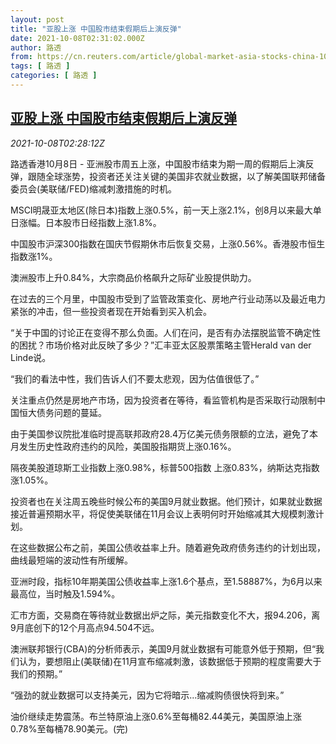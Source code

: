 ```yaml
---
layout: post
title: "亚股上涨 中国股市结束假期后上演反弹"
date: 2021-10-08T02:31:02.000Z
author: 路透
from: https://cn.reuters.com/article/global-market-asia-stocks-china-1008-idCNKBS2GY07D
tags: [ 路透 ]
categories: [ 路透 ]
---
```

<!--1633660262000-->
[亚股上涨 中国股市结束假期后上演反弹](https://cn.reuters.com/article/global-market-asia-stocks-china-1008-idCNKBS2GY07D)
------

<div>
<div><i>2021-10-08T02:28:12Z</i></div><p>路透香港10月8日 - 亚洲股市周五上涨，中国股市结束为期一周的假期后上演反弹，跟随全球涨势，投资者还关注关键的美国非农就业数据，以了解美国联邦储备委员会(美联储/FED)缩减刺激措施的时机。</p><p>MSCI明晟亚太地区(除日本)指数上涨0.5%，前一天上涨2.1%，创8月以来最大单日涨幅。日本股市日经指数上涨1.8%。</p><p>中国股市沪深300指数在国庆节假期休市后恢复交易，上涨0.56%。香港股市恒生指数涨1%。</p><p>澳洲股市上升0.84%，大宗商品价格飙升之际矿业股提供助力。</p><p>在过去的三个月里，中国股市受到了监管政策变化、房地产行业动荡以及最近电力紧张的冲击，但一些投资者现在开始看到买入机会。</p><p>“关于中国的讨论正在变得不那么负面。人们在问，是否有办法摆脱监管不确定性的困扰？市场价格对此反映了多少？”汇丰亚太区股票策略主管Herald van der Linde说。</p><p>“我们的看法中性，我们告诉人们不要太悲观，因为估值很低了。”</p><p>关注重点仍然是房地产市场，因为投资者在等待，看监管机构是否采取行动限制中国恒大债务问题的蔓延。</p><p>由于美国参议院批准临时提高联邦政府28.4万亿美元债务限额的立法，避免了本月发生历史性政府违约的风险，美国股指期货上涨0.16%。</p><p>隔夜美股道琼斯工业指数上涨0.98%，标普500指数 上涨0.83%，纳斯达克指数涨1.05%。</p><p>投资者也在关注周五晚些时候公布的美国9月就业数据。他们预计，如果就业数据接近普遍预期水平，将促使美联储在11月会议上表明何时开始缩减其大规模刺激计划。</p><p>在这些数据公布之前，美国公债收益率上升。随着避免政府债务违约的计划出现，曲线最短端的波动性有所缓解。</p><p>亚洲时段，指标10年期美国公债收益率上涨1.6个基点，至1.58887%，为6月以来最高位，当时触及1.594%。</p><p>汇市方面，交易商在等待就业数据出炉之际，美元指数变化不大，报94.206，离9月底创下的12个月高点94.504不远。</p><p>澳洲联邦银行(CBA)的分析师表示，美国9月就业数据有可能意外低于预期，但“我们认为，要想阻止(美联储)在11月宣布缩减刺激，该数据低于预期的程度需要大于我们的预期。”</p><p>“强劲的就业数据可以支持美元，因为它将暗示...缩减购债很快将到来。”</p><p>油价继续走势震荡。布兰特原油上涨0.6%至每桶82.44美元，美国原油上涨0.78%至每桶78.90美元。(完)</p>
</div>
